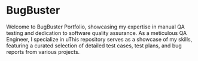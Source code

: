 # BugBuster
Welcome to BugBuster Portfolio, showcasing my expertise in manual QA testing and dedication to software quality assurance. As a meticulous QA Engineer, I specialize in uThis repository serves as a showcase of my skills, featuring a curated selection of detailed test cases, test plans, and bug reports from various projects.
